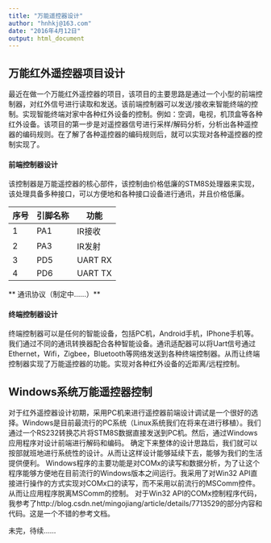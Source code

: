 ```yaml
---
title: "万能遥控器设计"
author: "hnhkj@163.com"
date: "2016年4月12日"
output: html_document
---
```


## 万能红外遥控器项目设计

最近在做一个万能红外遥控器的项目，该项目的主要思路是通过一个小型的前端控制器，对红外信号进行读取和发送。该前端控制器可以发送/接收来智能终端的控制。实现智能终端对家中各种红外设备的控制。例如：空调，电视，机顶盒等各种红外设备。该项目的第一步是对遥控器信号进行采样/解码分析，分析出各种遥控器的编码规则。在了解了各种遥控器的编码规则后，就可以实现对各种遥控器的控制实现了。

#### 前端控制器设计

该控制器是万能遥控器的核心部件，该控制由价格低廉的STM8S处理器来实现，该处理具备多种接口，可以方便地和各种接口设备进行通讯，并且价格低廉。

|序号|引脚名称|功能|
|----|-------|---|
|1|PA1|IR接收|
|2|PA3|IR发射|
|3|PD5|UART RX|
|4|PD6|UART TX|

** 通讯协议（制定中……）**

#### 终端控制器设计

终端控制器可以是任何的智能设备，包括PC机，Android手机，IPhone手机等。我们通过不同的通讯转换器配合各种智能设备。通讯适配器可以将Uart信号通过Ethernet，Wifi，Zigbee，Bluetooth等网络发送到各种终端控制器。从而让终端控制器实现了万能遥控器的功能。实现对各种红外设备的近距离/远程控制。

## Windows系统万能遥控器控制

对于红外遥控器设计初期，采用PC机来进行遥控器前端设计调试是一个很好的选择。Windows是目前最流行的PC系统（Linux系统我们在将来在进行移植）。我们通过一个RS232转换芯片将STM8S数据直接发送到PC机。然后，通过Windows应用程序对设计前端进行解码和编码。
确定下来整体的设计思路后，我们就可以按部就班地进行系统性的设计。从而让这样设计能够延续下去，能够为我们的生活提供便利。
Windows程序的主要功能是对COMx的读写和数据分析，为了让这个程序能够方便地在目前流行的Windows版本之间运行。我采用了对Win32 API直接进行操作的方式实现对COMx口的读写，而不采用以前流行的MSComm控件。从而让应用程序脱离MSComm的控制。
对于Win32 API的COMx控制程序代码，我参考了http://blog.csdn.net/mingojiang/article/details/7713529的部分内容和代码。这是一个不错的参考文档。

未完，待续……
